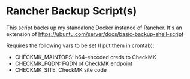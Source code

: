 # Rancher Backup Script(s)
This script backs up my standalone Docker instance of Rancher. It's an extension of https://ubuntu.com/server/docs/basic-backup-shell-script

Requires the following vars to be set (I put them in crontab):

<ul>
<li>CHECKMK_MAINTOPS: b64-encoded creds to CheckMK
<li>CHECKMK_FQDN: FQDN of CheckMK endpoint
<li>CHECKMK_SITE: CheckMK site code
</ul>


